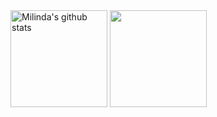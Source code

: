 <a>
  <img width="155px" align="center" src="https://github-readme-stats.vercel.app/api?username=MilindaRanawaka&show_icons=true&include_all_commits=true&theme=radical&hide=issues,stars" alt="Milinda's github stats" />
</a>
<a>
  <img width="155px" align="center" src="https://github-readme-stats.vercel.app/api/top-langs/?username=MilindaRanawaka&layout=compact&theme=radical" />
</a>